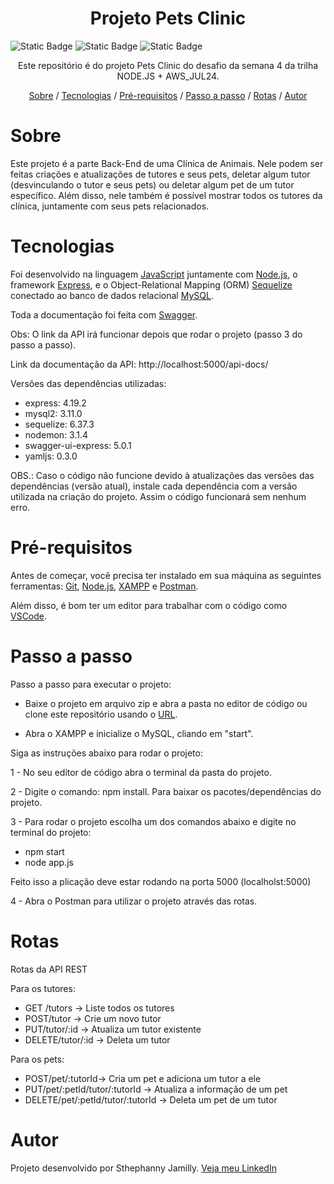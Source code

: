 <h1 align="center">Projeto Pets Clinic</h1>
<p><img alt="Static Badge" src="https://img.shields.io/badge/license%20-%20ISC%20-%20green"> <img alt="Static Badge" src="https://img.shields.io/badge/version-1.0.0-blue"> <img alt="Static Badge" src="https://img.shields.io/badge/release%20date-august-turquoise"></p>

<p align="center">Este repositório é do projeto Pets Clinic do desafio da semana 4 da trilha NODE.JS + AWS_JUL24.</p>

<p align="center">
    <a href="#sobre">Sobre</a> /
    <a href="#tecnologias">Tecnologias</a> /
    <a href="#pré-requisitos">Pré-requisitos</a> /
    <a href="#passo-a-passo">Passo a passo</a> /
    <a href="#rotas">Rotas</a> /
    <a href="#autor">Autor</a>
</p>
 
# Sobre

Este projeto é a parte Back-End de uma Clínica de Animais. Nele podem ser feitas criações e atualizações de tutores e seus pets, deletar algum tutor (desvinculando o tutor e seus pets) ou deletar algum pet de um tutor específico. Além disso, nele também é possível mostrar todos os tutores da clínica, juntamente com seus pets relacionados.

# Tecnologias

Foi desenvolvido na linguagem [JavaScript](https://developer.mozilla.org/en-US/docs/Web/JavaScript) juntamente com [Node.js](https://nodejs.org/en/about), o framework [Express](https://developer.mozilla.org/en-US/docs/Learn/Server-side/Express_Nodejs/Introduction), e o Object-Relational Mapping (ORM) [Sequelize](https://sequelize.org/) conectado ao banco de dados relacional [MySQL](https://www.mysql.com/).

Toda a documentação foi feita com [Swagger](https://swagger.io/specification/).

Obs: O link da API irá funcionar depois que rodar o projeto (passo 3 do passo a passo).

Link da documentação da API: http://localhost:5000/api-docs/

Versões das dependências utilizadas:
- express: 4.19.2
- mysql2: 3.11.0
- sequelize: 6.37.3
- nodemon: 3.1.4
- swagger-ui-express: 5.0.1
- yamljs: 0.3.0

OBS.: Caso o código não funcione devido à atualizações das versões das dependências (versão atual), instale cada dependência com a versão utilizada na criação do projeto. Assim o código funcionará sem nenhum erro.

# Pré-requisitos

Antes de começar, você precisa ter instalado em sua máquina as seguintes ferramentas: [Git](https://git-scm.com/), [Node.js](https://nodejs.org/en), [XAMPP](https://www.apachefriends.org/) e [Postman](https://www.postman.com/downloads/).

Além disso, é bom ter um editor para trabalhar com o código como [VSCode](https://code.visualstudio.com/).

# Passo a passo

Passo a passo para executar o projeto:

- Baixe o projeto em arquivo zip e abra a pasta no editor de código ou clone este repositório usando o [URL](https://github.com/sthephanny-jrv/desafio-projeto-pets-clinic.git).

- Abra o XAMPP e inicialize o MySQL, cliando em "start".

Siga as instruções abaixo para rodar o projeto:

1 - No seu editor de código abra o terminal da pasta do projeto.

2 - Digite o comando: npm install. Para baixar os pacotes/dependências do projeto.

3 - Para rodar o projeto escolha um dos comandos abaixo e digite no terminal do projeto:
- npm start
- node app.js

Feito isso a plicação deve estar rodando na porta 5000 (localholst:5000)

4 - Abra o Postman para utilizar o projeto através das rotas.

# Rotas 

Rotas da API REST

Para os tutores:
- GET /tutors -> Liste todos os tutores
- POST/tutor -> Crie um novo tutor
- PUT/tutor/:id -> Atualiza um tutor existente
- DELETE/tutor/:id -> Deleta um tutor

Para os pets:
- POST/pet/:tutorId-> Cria um pet e adiciona um tutor a ele
- PUT/pet/:petId/tutor/:tutorId -> Atualiza a informação de um pet
- DELETE/pet/:petId/tutor/:tutorId -> Deleta um pet de um tutor

# Autor
Projeto desenvolvido por Sthephanny Jamilly. [Veja meu LinkedIn](https://www.linkedin.com/in/sthephanny-jamilly)

